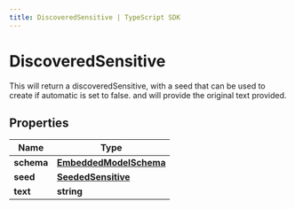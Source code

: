 ```yaml
---
title: DiscoveredSensitive | TypeScript SDK
---
```



# DiscoveredSensitive

This will return a discoveredSensitive, with a seed that can be used to create if automatic is set to false. and will provide the original text provided.

## Properties

Name | Type
------------ | -------------
**schema** | [**EmbeddedModelSchema**](EmbeddedModelSchema)
**seed** | [**SeededSensitive**](SeededSensitive)
**text** | **string**



